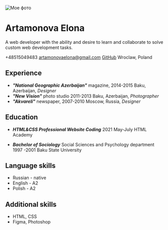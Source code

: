 ![Мое фото](/edenrozec.png)

# Artamonova Elona
A web developer with the ability and desire to learn and collaborate to solve custom web development tasks.

+48515049483
artamonovaelona@gmail.com
[GitHub](https://github.com/Ntaan/)
Wroclaw, Poland

## Experience
* _**"National Geographic Azerbaijan"**_ magazine, 2014-2015 Baku, Azerbaijan, _Designer_
* _**"New Vision"**_ photo studio 2011-2013 Baku, Azerbaijan, _Photographer_
* _**"Akvareli"**_ newspaper, 2007-2010 Moscow, Russia, _Designer_

## Education
* _**HTML&CSS Professional Website Coding**_
2021 May-July
HTML Academy

* _**Bachelor of Sociology**_
Social Sciences and Psychology department
1997 -2001
Baku State University

## Language skills
* Russian - native
* English - A2
* Polish - A2

## Additional skills
* HTML, CSS
* Figma, Photoshop